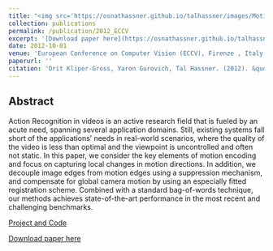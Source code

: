 ```yaml
---
title: "<img src='https://osnathassner.github.io/talhassner/images/Motion Interchange Patterns - Icon.jpg' width='80'> Motion Interchange Patterns for Action Recognition in Unconstrained Videos"
collection: publications
permalink: /publication/2012_ECCV
excerpt: '[Download paper here](https://osnathassner.github.io/talhassner/files/MIP_eccv12.pdf)'
date: 2012-10-01
venue: 'European Conference on Computer Vision (ECCV), Firenze , Italy'
paperurl: ''
citation: 'Orit Kliper-Gross, Yaron Gurovich, Tal Hassner. (2012). &quot;Motion Interchange Patterns for Action Recognition in Unconstrained Videos.&quot; <i>European Conference on Computer Vision (ECCV), Firenze , Italy</i>.'
---
```


Abstract
------
Action Recognition in videos is an active research field that is fueled by an acute need, spanning several application domains. Still, existing systems fall short of the applications’ needs in real-world scenarios, where the quality of the video is less than optimal and the viewpoint is uncontrolled and often not static. In this paper, we consider the key elements of motion encoding and focus on capturing local changes in motion directions. In addition, we decouple image edges from motion edges using a suppression mechanism, and compensate for global camera motion by using an especially fitted registration scheme. Combined with a standard bag-of-words technique, our methods achieves state-of-the-art performance in the most recent and challenging benchmarks. 


[Project and Code](https://www.openu.ac.il/home/hassner/projects/MIP/)

[Download paper here](https://osnathassner.github.io/talhassner/files/MIP_eccv12.pdff)
